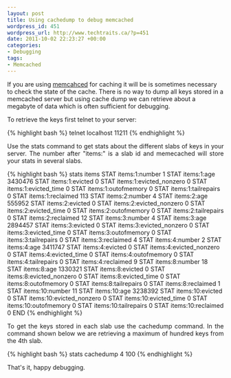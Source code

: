 ```yaml
--- 
layout: post
title: Using cachedump to debug memcached
wordpress_id: 451
wordpress_url: http://www.techtraits.ca/?p=451
date: 2011-10-02 22:23:27 +00:00
categories: 
- Debugging
tags:
- Memcached
---
```

<p style="text-align: justify;">

If you are using <a href="http://http://memcached.org/" title="memcached" target="_blank">memcahced</a> for caching it will be is sometimes necessary to check the state of the cache. There is no way to dump all keys stored in a memcached server but using cache dump we can retrieve about a megabyte of data which is often sufficient for debugging.</p>

<!--more-->

To retrieve the keys first telnet to your server:

{% highlight bash %}
telnet localhost 11211
{% endhighlight %}
&nbsp;

<p style="text-align: justify;">
Use the stats command to get stats about the different slabs of keys in your server. The number after "items:" is a slab id and memecached will store your stats in several slabs. 
</p>


{% highlight bash %}
stats items
STAT items:1:number 1
STAT items:1:age 3430476
STAT items:1:evicted 0
STAT items:1:evicted_nonzero 0
STAT items:1:evicted_time 0
STAT items:1:outofmemory 0
STAT items:1:tailrepairs 0
STAT items:1:reclaimed 113
STAT items:2:number 4
STAT items:2:age 555952
STAT items:2:evicted 0
STAT items:2:evicted_nonzero 0
STAT items:2:evicted_time 0
STAT items:2:outofmemory 0
STAT items:2:tailrepairs 0
STAT items:2:reclaimed 12
STAT items:3:number 4
STAT items:3:age 2894457
STAT items:3:evicted 0
STAT items:3:evicted_nonzero 0
STAT items:3:evicted_time 0
STAT items:3:outofmemory 0
STAT items:3:tailrepairs 0
STAT items:3:reclaimed 4
STAT items:4:number 2
STAT items:4:age 3411747
STAT items:4:evicted 0
STAT items:4:evicted_nonzero 0
STAT items:4:evicted_time 0
STAT items:4:outofmemory 0
STAT items:4:tailrepairs 0
STAT items:4:reclaimed 9
STAT items:8:number 18
STAT items:8:age 1330321
STAT items:8:evicted 0
STAT items:8:evicted_nonzero 0
STAT items:8:evicted_time 0
STAT items:8:outofmemory 0
STAT items:8:tailrepairs 0
STAT items:8:reclaimed 1
STAT items:10:number 11
STAT items:10:age 3238392
STAT items:10:evicted 0
STAT items:10:evicted_nonzero 0
STAT items:10:evicted_time 0
STAT items:10:outofmemory 0
STAT items:10:tailrepairs 0
STAT items:10:reclaimed 0
END
{% endhighlight %}
&nbsp;



<p style="text-align: justify;">
To get the keys stored in each slab use the cachedump command. In the command shown below we are retrieving a maximum of hundred keys from the 4th slab.</p>


{% highlight bash %}
stats cachedump 4 100 
{% endhighlight %}
&nbsp;



That's it, happy debugging. 

